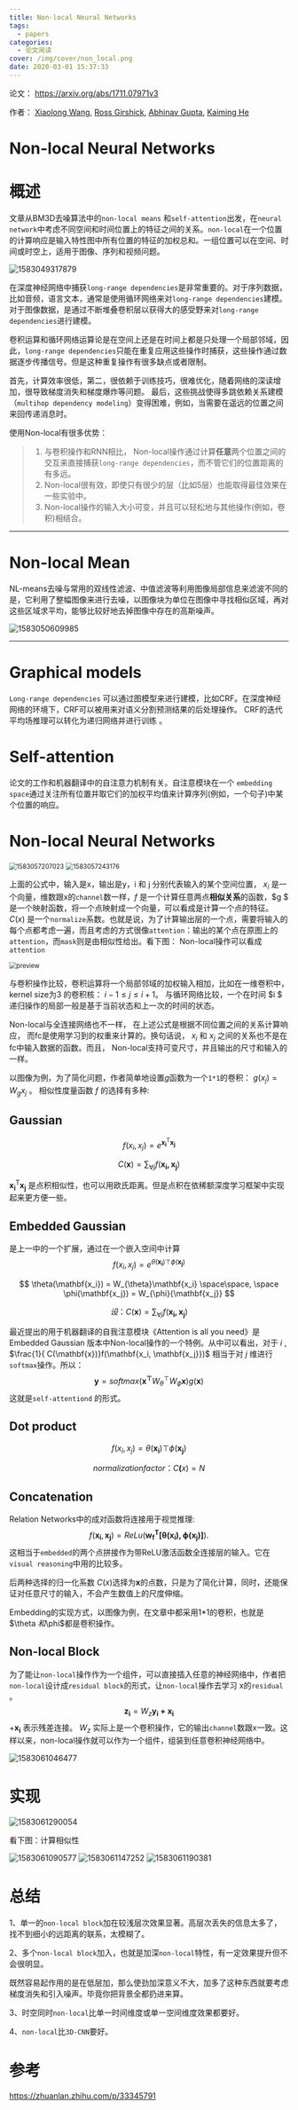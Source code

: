```yaml
---
title: Non-local Neural Networks
tags:
  - papers
categories:
  - 论文阅读
cover: /img/cover/non_local.png
date: 2020-03-01 15:37:33
---
```



论文：   https://arxiv.org/abs/1711.07971v3 

作者：  [Xiaolong Wang](https://arxiv.org/search/cs?searchtype=author&query=Wang%2C+X), [Ross Girshick](https://arxiv.org/search/cs?searchtype=author&query=Girshick%2C+R), [Abhinav Gupta](https://arxiv.org/search/cs?searchtype=author&query=Gupta%2C+A), [Kaiming He](https://arxiv.org/search/cs?searchtype=author&query=He%2C+K) 

# Non-local Neural Networks

# 概述

文章从BM3D去噪算法中的`non-local means` 和`self-attention`出发，在`neural network`中考虑不同空间和时间位置上的特征之间的关系。`non-local`在一个位置的计算响应是输入特性图中所有位置的特征的加权总和。一组位置可以在空间、时间或时空上，适用于图像、序列和视频问题。

<img src="Non-local/1583049317879.png" alt="1583049317879" style="zoom: 100%;" />

在深度神经网络中捕获`long-range dependencies`是非常重要的。对于序列数据，比如音频，语言文本，通常是使用循环网络来对`long-range dependencies`建模。对于图像数据，是通过不断堆叠卷积层以获得大的感受野来对`long-range dependencies`进行建模。

卷积运算和循环网络运算论是在空间上还是在时间上都是只处理一个局部邻域，因此，`long-range dependencies`只能在重复应用这些操作时捕获，这些操作通过数据逐步传播信号。但是这种重复操作有很多缺点或者限制。

首先，计算效率很低，第二，很依赖于训练技巧，很难优化，随着网络的深读增加，很导致梯度消失和梯度爆炸等问题。 最后，这些挑战使得多跳依赖关系建模（`multihop dependency modeling`）变得困难，例如，当需要在遥远的位置之间来回传递消息时。

使用Non-local有很多优势：

> 1. 与卷积操作和RNN相比， Non-local操作通过计算**任意**两个位置之间的交互来直接捕获`long-range dependencies`，而不管它们的位置距离的有多远。
> 2. Non-local很有效，即使只有很少的层（比如5层）也能取得最佳效果在一些实验中。
> 3.  Non-local操作的输入大小可变，并且可以轻松地与其他操作(例如，卷积)相结合。 

-----------



# Non-local Mean

NL-means去噪与常用的双线性滤波、中值滤波等利用图像局部信息来滤波不同的是，它利用了整幅图像来进行去噪，以图像块为单位在图像中寻找相似区域，再对这些区域求平均，能够比较好地去掉图像中存在的高斯噪声。  

<img src="Non-local/1583050609985.png" alt="1583050609985" style="zoom:100%;" />

------



#   Graphical models

  `Long-range dependencies`  可以通过图模型来进行建模，比如CRF。在深度神经网络的环境下，CRF可以被用来对语义分割预测结果的后处理操作。 CRF的迭代平均场推理可以转化为递归网络并进行训练 。

#   Self-attention  

论文的工作和机器翻译中的自注意力机制有关。自注意模块在一个 `embedding space`通过关注所有位置并取它们的加权平均值来计算序列(例如，一个句子)中某个位置的响应。 

#   Non-local Neural Networks  

<img src="Non-local/1583057207023.png" alt="1583057207023" style="zoom:80%;" />

<img src="Non-local/1583057243176.png" alt="1583057243176" style="zoom:80%;" />

上面的公式中，输入是x，输出是y，i 和 j 分别代表输入的某个空间位置， $x_i$ 是一个向量，维数跟x的`channel`数一样，$f$  是一个计算任意两点**相似关系**的函数，$g $ 是一个映射函数，将一个点映射成一个向量，可以看成是计算一个点的特征。$C(x)$  是一个`normalize`系数。也就是说，为了计算输出层的一个点，需要将输入的每个点都考虑一遍，而且考虑的方式很像`attention`：输出的某个点在原图上的`attention`，而`mask`则是由相似性给出。看下图： Non-local操作可以看成`attention` 

 <img src="Non-local/v2-f4dc875bcf7948df67847ac9b7d1ba21_r.jpg" alt="preview" style="zoom:80%;" /> 

与卷积操作比较，卷积运算将一个局部邻域的加权输入相加，比如在一维卷积中，kernel size为3 的卷积核： $i -1 \le j \le i + 1$。 与循环网络比较，一个在时间 $i $ 递归操作的局部一般是基于当前状态和上一次的时间的状态。

Non-local与全连接网络也不一样， 在上述公式是根据不同位置之间的关系计算响应， 而fc是使用学习到的权重来计算的。换句话说， $x_i$ 和 $x_j$  之间的关系也不是在fc中输入数据的函数。而且， Non-local支持可变尺寸，并且输出的尺寸和输入的一样。

以图像为例，为了简化问题，作者简单地设置$g$函数为一个`1*1`的卷积： $g(x_j) = W_gx_j$ 。 相似性度量函数 $f$ 的选择有多种:

## Gaussian

$$
f(x_i,  x_j) = e^{\mathbf{x_i}^\mathsf{T} \mathbf{x_j}}
$$

$$
C(\mathbf{x}) = \sum_{\forall j} f(\mathbf{x_i, \mathbf{x_j}})
$$



$\mathbf{x_i}^\mathsf{T} \mathbf{x_j}$  是点积相似性，也可以用欧氏距离。但是点积在依稀额深度学习框架中实现起来更方便一些。

##   Embedded Gaussian  

是上一中的一个扩展，通过在一个嵌入空间中计算
$$
f(x_i,  x_j) = e^{\theta(\mathbf{x_i})\top \phi(\mathbf{x_j})}
$$

$$
\theta(\mathbf{x_i}) =  W_{\theta}\mathbf{x_i} \space\space, \space \phi(\mathbf{x_j}) = W_{\phi}{\mathbf{x_j}}
$$

$$
设： C(\mathbf{x}) = \sum_{\forall j} f(\mathbf{x_i, \mathbf{x_j}})
$$

 最近提出的用于机器翻译的自我注意模块《Attention is all you need》是Embedded Gaussian 版本中Non-local操作的一个特例。从中可以看出，对于  $i$ ,   $\frac{1}{ C(\mathbf{x})}f(\mathbf{x_i, \mathbf{x_j}})$  相当于对 $j$ 维进行`softmax`操作。所以：
$$
\mathbf{y} = softmax(\mathbf{x^{\top}}W_{\theta}^\top W_{\phi}\mathbf{x})g(\mathbf{x})
$$
这就是`self-attentiond` 的形式。

 ##  Dot product  

$$
f(x_i,  x_j) =\theta(\mathbf{x_i})\top \phi(\mathbf{x_j})
$$

$$
normalization factor： C\mathbf(x) =  N
$$

##   Concatenation  

  Relation Networks中的成对函数将连接用于视觉推理:
$$
f(\mathbf{x_i}, \mathbf{x_j}) = ReLu(\mathbf{w_f^T[\theta(x_i),  \phi(x_j)]}).
$$
 这相当于`embedded`的两个点拼接作为带ReLU激活函数全连接层的输入。它在`visual reasoning`中用的比较多。 

 后两种选择的归一化系数 $C(x)$选择为$\mathbf{x}$的点数，只是为了简化计算，同时，还能保证对任意尺寸的输入，不会产生数值上的尺度伸缩。 

 Embedding的实现方式，以图像为例，在文章中都采用1*1的卷积，也就是$\theta $和$\phi$都是卷积操作。 



## Non-local Block

 为了能让`non-local`操作作为一个组件，可以直接插入任意的神经网络中，作者把`non-local`设计成`residual block`的形式，让`non-local`操作去学习 x的`residual` 。
$$
\mathbf{z_i} = W_z\mathbf{y_i + x_i}
$$
$+\mathbf{x_i}$  表示残差连接。 $W_z$  实际上是一个卷积操作，它的输出`channel`数跟x一致。这样以来，non-local操作就可以作为一个组件，组装到任意卷积神经网络中。

<img src="Non-local/1583061046477.png" alt="1583061046477" style="zoom:100%;" />



# 实现

<img src="Non-local/1583061290054.png" alt="1583061290054" style="zoom:100%;" />

看下图：计算相似性

<img src="Non-local/1583061090577.png" alt="1583061090577" style="zoom:100%;" />

<img src="Non-local/1583061147252.png" alt="1583061147252" style="zoom:100%;" />

<img src="Non-local/1583061190381.png" alt="1583061190381" style="zoom:100%;" />



# 总结

1、单一的`non-local block`加在较浅层次效果显著。高层次丢失的信息太多了，找不到细小的远距离的联系，太模糊了。

2、多个`non-local block`加入，也就是加深`non-local`特性，有一定效果提升但不会很明显。

既然容易起作用的是在低层加，那么使劲加深意义不大，加多了这种东西就要考虑梯度消失和引入噪声。毕竟你把背景全都扔进来算。

3、时空同时`non-local`比单一时间维度或单一空间维度效果都要好。

4、`non-local`比`3D-CNN`要好。



# 参考

 https://zhuanlan.zhihu.com/p/33345791 